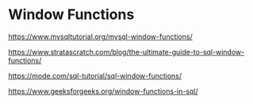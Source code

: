 # Window Functions

https://www.mysqltutorial.org/mysql-window-functions/

https://www.stratascratch.com/blog/the-ultimate-guide-to-sql-window-functions/

https://mode.com/sql-tutorial/sql-window-functions/

https://www.geeksforgeeks.org/window-functions-in-sql/
